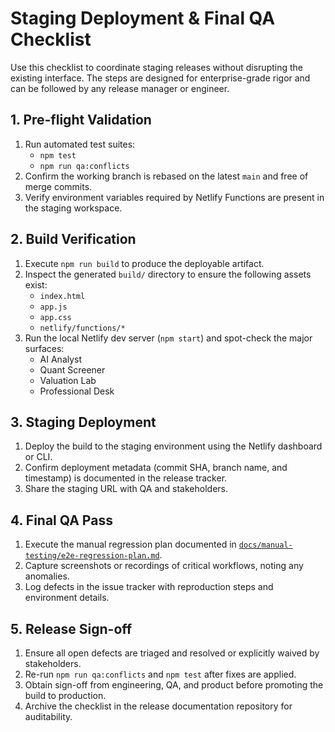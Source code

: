 # Staging Deployment & Final QA Checklist

Use this checklist to coordinate staging releases without disrupting the existing interface. The steps are designed for enterprise-grade rigor and can be followed by any release manager or engineer.

## 1. Pre-flight Validation

1. Run automated test suites:
   - `npm test`
   - `npm run qa:conflicts`
2. Confirm the working branch is rebased on the latest `main` and free of merge commits.
3. Verify environment variables required by Netlify Functions are present in the staging workspace.

## 2. Build Verification

1. Execute `npm run build` to produce the deployable artifact.
2. Inspect the generated `build/` directory to ensure the following assets exist:
   - `index.html`
   - `app.js`
   - `app.css`
   - `netlify/functions/*`
3. Run the local Netlify dev server (`npm start`) and spot-check the major surfaces:
   - AI Analyst
   - Quant Screener
   - Valuation Lab
   - Professional Desk

## 3. Staging Deployment

1. Deploy the build to the staging environment using the Netlify dashboard or CLI.
2. Confirm deployment metadata (commit SHA, branch name, and timestamp) is documented in the release tracker.
3. Share the staging URL with QA and stakeholders.

## 4. Final QA Pass

1. Execute the manual regression plan documented in [`docs/manual-testing/e2e-regression-plan.md`](./e2e-regression-plan.md).
2. Capture screenshots or recordings of critical workflows, noting any anomalies.
3. Log defects in the issue tracker with reproduction steps and environment details.

## 5. Release Sign-off

1. Ensure all open defects are triaged and resolved or explicitly waived by stakeholders.
2. Re-run `npm run qa:conflicts` and `npm test` after fixes are applied.
3. Obtain sign-off from engineering, QA, and product before promoting the build to production.
4. Archive the checklist in the release documentation repository for auditability.
